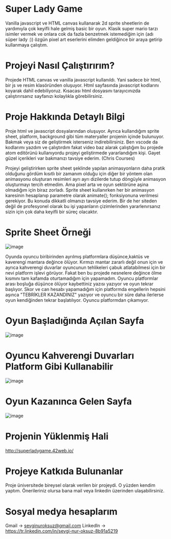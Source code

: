 # Super Lady Game
Vanilla javascript ve HTML canvas kullanarak 2d sprite sheetlerin de yardımıyla çok keyifli hale gelmiş basic bir oyun. Klasik super mario tarzı isimler vermek ve onlara cok da fazla benzetmek istemediğim için (adı süper lady :)) özgün pixel art eserlerini elimden geldiğince bir araya getirip kullanmaya çalıştım.

# Projeyi Nasıl Çalıştırırım?
Projede HTML canvas ve vanilla javascript kullanıldı. Yani sadece bir html, bir js ve resim klasöründen oluşuyor. Html sayfasında javascript kodlarını <script src="index.js"></script> koyarak dahil edebiliyoruz. Kısacası html dosyasını tarayıcınızda çalıştırırsanız sayfanızı kolaylıkla görebilirsiniz.


# Proje Hakkında Detaylı Bilgi
Proje html ve javascript dosyalarından oluşuyor. Ayrıca kullandığım sprite sheet, platform, background gibi tüm materyaller projenin içinde bulunuyor. Bakmak veya siz de geliştirmek isterseniz indirebilirsiniz. Ben vscode da kodlarımı yazdım ve çalıştırdım fakat video baz alarak çalıştığım bu projede atom editörünü kullanıyordu projeyi geliştirmede yararlandığım kişi. Gayet güzel içerikleri var bakmanızı tavsiye ederim. (Chris Courses)

Projeyi geliştirirken sprite sheet şeklinde yapılan animasyonların daha pratik olduğunu gördüm kısıtlı bir zamanım olduğu için diğer bir yöntem olan animasyonu oluşturan resimleri ayrı ayrı dizilerde tutup döngüyle animasyon oluşturmayı tercih etmedim. Ama pixel arta ve oyun sektörüne aşina olmadığım için biraz zorladı. Sprite sheet kullanırken her bir animasyon karesinin hesaplanıp parametre olarak animate(); fonksiyonuna verilmesi gerekiyor. Bu konuda dikkatli olmanızı tavsiye ederim. Bir de her siteden değil de profesyonel olarak bu işi yapanların çizimlerinden yararlenırsanız sizin için çok daha keyifli bir süreç olacaktır.

# Sprite Sheet Örneği
![image](https://github.com/sevginuroksuz/Super-Lady-Game/assets/90787721/93751195-a73f-422c-99cb-cb9c44a001c1)


Oyunda oyuncu biribirinden ayrılmış platformlara düşünce,kaktüs ve kaverengi mantara değince ölüyor. Kırmızı mantar zararlı değil onun için ve ayrıca kahverengi duvarlar oyuncunun tehlikeleri çabuk atlatabilmesi için bir nevi platform işlevi görüyor. Fakat ben bu projede nesnelere değince ölme kısmını tam kafamda oturtamadığım için yapamadım. Oyuncu platformlar arası boşluğa düşünce ölüyor kaybettiniz yazısı yazıyor ve oyun tekrar başlıyor. Skor ve can hesabı yapamadığım için platformda engellerin hepsini aşınca "TEBRİKLER KAZANDINIZ" yazıyor ve oyuncu bir süre daha ilerlerse oyun kendiğinden tekrar başlatılıyor. Oyuncu platformdan çıkamıyor.

# Oyun Başladığında Açılan Sayfa
![image](https://github.com/sevginuroksuz/Super-Lady-Game/assets/90787721/98eac7b5-73c5-4e9b-901b-a0b59146794e)

# Oyuncu Kahverengi Duvarları Platform Gibi Kullanabilir
![image](https://github.com/sevginuroksuz/Super-Lady-Game/assets/90787721/6e919219-f8b2-4527-91ee-d777c2e18b34)

# Oyun Kazanınca Gelen Sayfa
![image](https://github.com/sevginuroksuz/Super-Lady-Game/assets/90787721/666356e2-bfc5-4d11-bfe8-bd18b12cd36c)

# Projenin Yüklenmiş Hali
http://superladygame.42web.io/

# Projeye Katkıda Bulunanlar
Proje üniversitede bireysel olarak verilen bir projeydi. O yüzden kendim yaptım. Önerileriniz olursa bana mail veya linkedin üzerinden ulaşabilirsiniz.

# Sosyal medya hesaplarım 
 Gmail -> sevginuroksuz@gmail.com
 LinkedIn -> https://tr.linkedin.com/in/sevgi-nur-oksuz-8b91a5219
 

